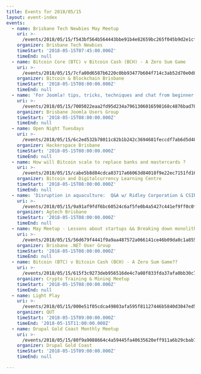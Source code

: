 ```yaml
---
title: Events for 2018/05/15
layout: event-index
events:
  - name: Brisbane Tech Newbies May Meetup
    uri: >-
      /events/2018/05/15/f543bf564b564443bbe91b4e82659bc265f045b9d2e1cf9925a1daf2f9902e2c
    organizer: Brisbane Tech Newbies
    timeStart: '2018-05-15T07:45:00.000Z'
    timeEnd: null
  - name: Bitcoin Core (BTC) v Bitcoin Cash (BCH) - A Zero Sum Game
    uri: >-
      /events/2018/05/15/7cfa00d6587b6220c0bb93477b604f714c3ab52d70e0d8101c96b4433cd92c9b
    organizer: Bitcoin & Blockchain Brisbane
    timeStart: '2018-05-15T08:00:00.000Z'
    timeEnd: null
  - name: 'For Joomla! tips, tricks, techniques and chat from beginner to advanced.'
    uri: >-
      /events/2018/05/15/7005022eaa2fd95d234a7961306016598168c4876bad78095e6ce24f67c3fabd
    organizer: Brisbane Joomla Users Group
    timeStart: '2018-05-15T08:00:00.000Z'
    timeEnd: null
  - name: Open Night Tuesdays
    uri: >-
      /events/2018/05/15/6c2ed532b78011c82b1b242c3694681feccdf7ab6d5d48faa906263bd464d0ec
    organizer: Hackerspace Brisbane
    timeStart: '2018-05-15T08:00:00.000Z'
    timeEnd: null
  - name: How will Bitcoin scale to replace banks and mastercards ?
    uri: >-
      /events/2018/05/15/cabe5b8d84cdca83717a66063d84018f9e22ec7151fd16e11533701bd264a4d2
    organizer: Bitcoin and Digitalcurrency Learning Centre
    timeStart: '2018-05-15T08:00:00.000Z'
    timeEnd: null
  - name: 'Disruption in aquaculture:  Q&A w/ Ridley Corporation & CSIRO'
    uri: >-
      /events/2018/05/15/9a91af9fdf6bc60524c6af5fe0b4a5427c441ef9ff0c0fce54591b56be75b4fd
    organizer: Agtech Brisbane
    timeStart: '2018-05-15T08:00:00.000Z'
    timeEnd: null
  - name: May Meetup - Lessons about startups && Breaking down monoliths
    uri: >-
      /events/2018/05/15/56d679f4441f9a9aa487572a066141ce46b09da0c1a855b97475656c79ff72b8
    organizer: Brisbane .NET User Group
    timeStart: '2018-05-15T08:00:00.000Z'
    timeEnd: null
  - name: Bitcoin (BTC) v Bitcoin Cash (BCH) - A Zero Sum Game??
    uri: >-
      /events/2018/05/15/615f3c9273deb956516de4c7a08f833fda37afa0bb30c722de083fae7354f2d8
    organizer: Crypto Training & Mining Meetup
    timeStart: '2018-05-15T08:00:00.000Z'
    timeEnd: null
  - name: Light Play
    uri: >-
      /events/2018/05/15/000e51f05cdca49803afa595f81127446b5840d3047ed5ba5496dad1706c0d95
    organizer: QUT
    timeStart: '2018-05-15T09:00:00.000Z'
    timeEnd: '2018-05-15T11:00:00.000Z'
  - name: Drupal Gold Coast Monthly Meetup
    uri: >-
      /events/2018/05/15/80f9a9088664c4a59445fa40635620eff911a6b29cbab7795d7f3e8c488f9c3e
    organizer: Drupal Gold Coast
    timeStart: '2018-05-15T09:00:00.000Z'
    timeEnd: null

---
```

